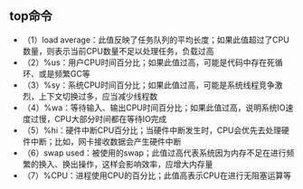 ## top命令
 - （1）load average：此值反映了任务队列的平均长度；如果此值超过了CPU数量，则表示当前CPU数量不足以处理任务，负载过高
 - （2）%us：用户CPU时间百分比；如果此值过高，可能是代码中存在死循环、或是频繁GC等
 - （3）%sy：系统CPU时间百分比；如果此值过高，可能是系统线程竞争激烈，上下文切换过多，应当减少线程数
 - （4）%wa：等待输入、输出CPU时间百分比；如果此值过高，说明系统IO速度过慢，CPU大部分时间都在等待IO完成
 - （5）%hi：硬件中断CPU百分比；当硬件中断发生时，CPU会优先去处理硬件中断；比如，网卡接收数据会产生硬件中断
 - （6）swap used：被使用的swap；此值过高代表系统因为内存不足在进行频繁的换入、换出操作，这样会影响效率，应增大内存量
 - （7）%CPU：进程使用CPU的百分比；此值高表示CPU在进行无阻塞运算等
 
 
